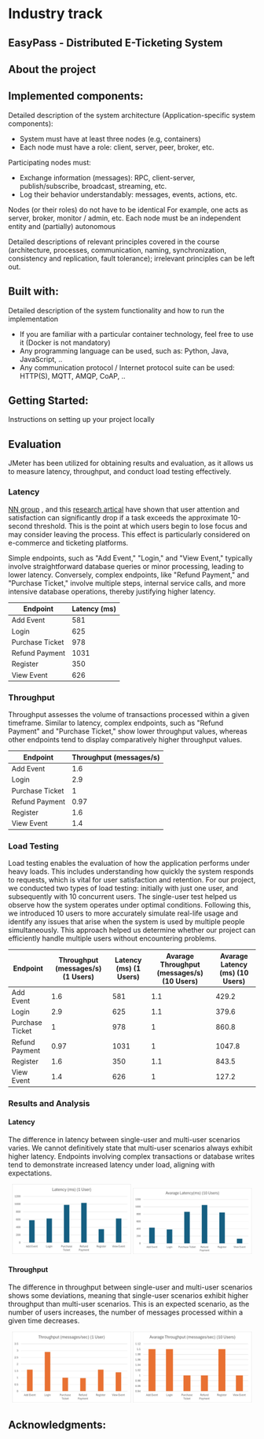 # Industry track

## EasyPass - Distributed E-Ticketing System

## About the project
## Implemented components:
Detailed description of the system architecture (Application-specific system components):
- System must have at least three nodes (e.g, containers)
- Each node must have a role: client, server, peer, broker, etc.

Participating nodes must:
- Exchange information (messages): RPC, client-server, publish/subscribe, broadcast, streaming, etc.
- Log their behavior understandably: messages, events, actions, etc.


Nodes (or their roles) do not have to be identical
For example, one acts as server, broker, monitor / admin, etc.
Each node must be an independent entity and (partially) autonomous


Detailed descriptions of relevant principles covered in the course (architecture, processes, communication, naming, synchronization, consistency and replication, fault tolerance); irrelevant principles can be left out.

## Built with:
Detailed description of the system functionality and how to run the implementation 

- If you are familiar with a particular container technology, feel free to use it (Docker is not mandatory)
- Any programming language can be used, such as: Python, Java, JavaScript, ..
- Any communication protocol / Internet protocol suite can be used: HTTP(S), MQTT, AMQP, CoAP, ..

## Getting Started:
Instructions on setting up your project locally


## Evaluation

JMeter has been utilized for obtaining results and evaluation, as it allows us to measure latency, throughput, and conduct load testing effectively.

### Latency

[NN group](https://www.nngroup.com/articles/response-times-3-important-limits/) , and this [research artical](https://www.researchgate.net/publication/228553434_System_Response_Time_and_User_Satisfaction_An_Experimental_Study_of_Browser-based_Applications) have shown that user attention and satisfaction can significantly drop if a task exceeds the approximate 10-second threshold. This is the point at which users begin to lose focus and may consider leaving the process. This effect is particularly considered on e-commerce and ticketing platforms.

Simple endpoints, such as "Add Event," "Login," and "View Event," typically involve straightforward database queries or minor processing, leading to lower latency. Conversely, complex endpoints, like "Refund Payment," and "Purchase Ticket," involve multiple steps, internal service calls, and more intensive database operations, thereby justifying higher latency.

|Endpoint | Latency (ms) |
|----------------|---------|
|Add Event       | 581     |
|Login           | 625     |
|Purchase Ticket | 978     |
|Refund Payment  | 1031    |
|Register        | 350     |
|View Event      | 626     |

### Throughput

Throughput assesses the volume of transactions processed within a given timeframe. Similar to latency, complex endpoints, such as "Refund Payment" and "Purchase Ticket," show lower throughput values, whereas other endpoints tend to display comparatively higher throughput values.

|Endpoint | Throughput (messages/s)|
|----------------|----------|
|Add Event       | 1.6      |
|Login           | 2.9      |
|Purchase Ticket | 1        |
|Refund Payment  | 0.97     |
|Register        | 1.6      |
|View Event      | 1.4      |

### Load Testing 

Load testing enables the evaluation of how the application performs under heavy loads. This includes understanding how quickly the system responds to requests, which is vital for user satisfaction and retention. For our project, we conducted two types of load testing: initially with just one user, and subsequently with 10 concurrent users. The single-user test helped us observe how the system operates under optimal conditions. Following this, we introduced 10 users to more accurately simulate real-life usage and identify any issues that arise when the system is used by multiple people simultaneously. This approach helped us determine whether our project can efficiently handle multiple users without encountering problems.

|Endpoint | Throughput (messages/s) (1 Users) | Latency (ms) (1 Users) | Avarage Throughput (messages/s) (10 Users)  |Avarage Latency (ms) (10 Users)|
|----------------|----------|--------|-------|---------|
|Add Event       | 1.6      |581     |1.1    |429.2    |
|Login           | 2.9      |625     |1.1    |379.6    |
|Purchase Ticket | 1        |978     |1      |860.8    |
|Refund Payment  | 0.97     |1031    |1      |1047.8   |
|Register        | 1.6      |350     |1.1    |843.5    |
|View Event      | 1.4      |626     |1      |127.2    |  

### Results and Analysis

#### Latency

The difference in latency between single-user and multi-user scenarios varies. We cannot definitively state that multi-user scenarios always exhibit higher latency. Endpoints involving complex transactions or database writes tend to demonstrate increased latency under load, aligning with expectations.

<p align="center">
  <img src="resources/images/latency 1 users.jpg" alt="Latency 1 user" width="48%"/>
  <img src="resources/images/latency 10 users.jpg" alt="Latency 10 user" width="48%"/>
</p>

#### Throughput

The difference in throughput between single-user and multi-user scenarios shows some deviations, meaning that single-user scenarios exhibit higher throughput than multi-user scenarios. This is an expected scenario, as the number of users increases, the number of messages processed within a given time decreases.

<p align="center">
  <img src="resources/images/Throughput 1 users.jpg" alt="Throughput 1 user" width="48%"/>
  <img src="resources/images/Throughput 10 users.jpg" alt="Throughput 10 user" width="48%"/>
</p>


## Acknowledgments:


